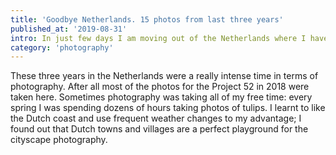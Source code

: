 ```yaml
---
title: 'Goodbye Netherlands. 15 photos from last three years'
published_at: '2019-08-31'
intro: In just few days I am moving out of the Netherlands where I have lived for the last three years. During these years I met many wonderful people, made countless memories and, obviously, taken hundreds of photos. I had a look at my archive and selected 15 of my favourite pictures.
category: 'photography'
---
```


These three years in the Netherlands were a really intense time in terms of photography. After all most of the photos for the <nuxt-link to="/blog">Project 52 in 2018</nuxt-link> were taken here. Sometimes photography was taking all of my free time: every spring I was spending dozens of hours taking photos of tulips. I learnt to like the Dutch coast and use frequent weather changes to my advantage; I found out that Dutch towns and villages are a perfect playground for the cityscape photography.

<photo-lazy src="https://lukaszrados.pl/upload/stories/holandia-top-15/558.jpg" padding-bottom="66.666"></photo-lazy>

<photo-lazy src="https://lukaszrados.pl/upload/stories/holandia-top-15/559.jpg" padding-bottom="66.666"></photo-lazy>

<photo-lazy src="https://lukaszrados.pl/upload/stories/holandia-top-15/560.jpg" padding-bottom="66.666"></photo-lazy>

<photo-lazy src="https://lukaszrados.pl/upload/stories/holandia-top-15/565.jpg" padding-bottom="150"></photo-lazy>
